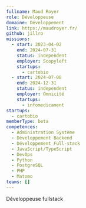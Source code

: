 ```yaml
---
fullname: Maud Royer
role: Développeuse
domaine: Développement
link: https://maudroyer.fr/
github: jillro
missions:
  - start: 2023-04-02
    end: 2024-07-31
    status: independent
    employer: Scopyleft
    startups:
      - cartobio
  - start: 2024-07-08
    end: 2024-12-31
    status: independent
    employer: Omnicité
    startups:
      - infomedicament
startups:
  - cartobio
memberType: beta
competences:
  - Administration Système
  - Développement Backend
  - Développement Full-stack
  - JavaScript/TypeScript
  - DevOps
  - Python
  - PostgreSQL
  - PHP
  - Matomo
teams: []
---
```

Développeuse fullstack